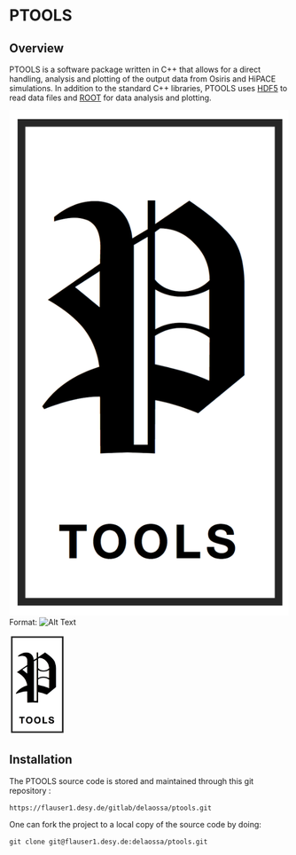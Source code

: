 # PTOOLS

## Overview

PTOOLS is a software package written in C++ that allows for a direct handling, analysis and plotting of the output data from Osiris and HiPACE simulations.
In addition to the standard C++ libraries, PTOOLS uses [HDF5](http://www.hdfgroup.org/HDF5) to read data files and [ROOT](https://root.cern.ch) for data analysis and plotting.

![Ptools Logo](https://github.com/delaossa/ptools/blob/develop/figs/ptools-logo.png)
Format: ![Alt Text](url)

<img src="https://github.com/delaossa/ptools/blob/develop/figs/ptools-logo.png" width="100">

## Installation

The PTOOLS source code is stored and maintained through this git repository :
```
https://flauser1.desy.de/gitlab/delaossa/ptools.git
```

One can fork the project to a local copy of the source code by doing:
```
git clone git@flauser1.desy.de:delaossa/ptools.git
```

